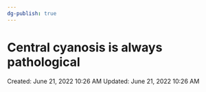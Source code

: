 ```yaml
---
dg-publish: true
---
```


# Central cyanosis is always pathological

Created: June 21, 2022 10:26 AM
Updated: June 21, 2022 10:26 AM